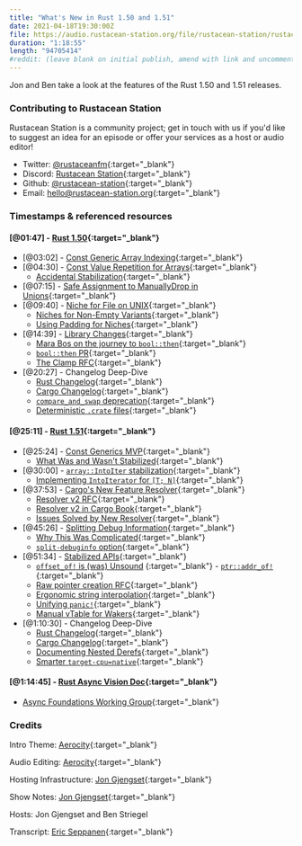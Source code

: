 ```yaml
---
title: "What's New in Rust 1.50 and 1.51"
date: 2021-04-18T19:30:00Z
file: https://audio.rustacean-station.org/file/rustacean-station/rustacean-station-e033-rust-1.50-1.51.mp3
duration: "1:18:55"
length: "94705414"
#reddit: (leave blank on initial publish, amend with link and uncomment this line after Reddit thread has been posted)
---
```


Jon and Ben take a look at the features of the Rust 1.50 and 1.51 releases.

<!--
The episode introduction goes here.
The first paragraph should ideally be short, and is used in various
places as a "short description" for the episode. Any subsequent
paragraphs show up as "expanded description".
-->

### Contributing to Rustacean Station

<!-- You can probably leave this as-is -->

Rustacean Station is a community project; get in touch with us if you'd like to suggest an idea for an episode or offer your services as a host or audio editor!

 - Twitter: [@rustaceanfm](https://twitter.com/rustaceanfm){:target="_blank"}
 - Discord: [Rustacean Station](https://discord.gg/cHc3Gyc){:target="_blank"}
 - Github: [@rustacean-station](https://github.com/rustacean-station/){:target="_blank"}
 - Email: [hello@rustacean-station.org](mailto:hello@rustacean-station.org){:target="_blank"}

### Timestamps & referenced resources

#### [@01:47] - [Rust 1.50](https://blog.rust-lang.org/2021/02/11/Rust-1.50.0.html){:target="_blank"}

 - [@03:02] - [Const Generic Array Indexing](https://blog.rust-lang.org/2021/02/11/Rust-1.50.0.html#const-generic-array-indexing){:target="_blank"}
 - [@04:30] - [Const Value Repetition for Arrays](https://blog.rust-lang.org/2021/02/11/Rust-1.50.0.html#const-value-repetition-for-arrays){:target="_blank"}
    - [Accidental Stabilization](https://github.com/rust-lang/rust/issues/49147#issuecomment-726796665){:target="_blank"}
 - [@07:15] - [Safe Assignment to ManuallyDrop in Unions](https://blog.rust-lang.org/2021/02/11/Rust-1.50.0.html#safe-assignments-to-manuallydropt-union-fields){:target="_blank"}
 - [@09:40] - [Niche for File on UNIX](https://blog.rust-lang.org/2021/02/11/Rust-1.50.0.html#a-niche-for-file-on-unix-platforms){:target="_blank"}
    - [Niches for Non-Empty Variants](https://github.com/rust-lang/rust/issues/46213){:target="_blank"}
    - [Using Padding for Niches](https://github.com/rust-lang/rust/issues/70230){:target="_blank"}
 - [@14:39] - [Library Changes](https://blog.rust-lang.org/2021/02/11/Rust-1.50.0.html#library-changes){:target="_blank"}
    - [Mara Bos on the journey to `bool::then`](https://twitter.com/m_ou_se/status/1359941126925537281){:target="_blank"}
    - [`bool::then` PR](https://github.com/rust-lang/rfcs/pull/2757){:target="_blank"}
    - [The Clamp RFC](https://rust-lang.github.io/rfcs/1961-clamp.html){:target="_blank"}
 - [@20:27] - Changelog Deep-Dive
    - [Rust Changelog](https://github.com/rust-lang/rust/blob/master/RELEASES.md#version-1500-2021-02-11){:target="_blank"}
    - [Cargo Changelog](https://github.com/rust-lang/cargo/blob/master/CHANGELOG.md#cargo-150-2021-02-11){:target="_blank"}
    - [`compare_and_swap` deprecation](https://github.com/rust-lang/rust/pull/79261){:target="_blank"}
    - [Deterministic `.crate` files](https://github.com/rust-lang/cargo/pull/8864){:target="_blank"}

#### [@25:11] - [Rust 1.51](https://blog.rust-lang.org/2021/03/25/Rust-1.51.0.html){:target="_blank"}

 - [@25:24] - [Const Generics MVP](https://blog.rust-lang.org/2021/03/25/Rust-1.51.0.html#const-generics-mvp){:target="_blank"}
    - [What Was and Wasn't Stabilized](https://blog.rust-lang.org/2021/02/26/const-generics-mvp-beta.html){:target="_blank"}
 - [@30:00] - [`array::IntoIter` stabilization](https://blog.rust-lang.org/2021/03/25/Rust-1.51.0.html#arrayintoiter-stabilisation){:target="_blank"}
    - [Implementing `IntoIterator` for `[T; N]`](https://github.com/rust-lang/rust/pull/65819){:target="_blank"}
 - [@37:53] - [Cargo's New Feature Resolver](https://blog.rust-lang.org/2021/03/25/Rust-1.51.0.html#cargos-new-feature-resolver){:target="_blank"}
    - [Resolver v2 RFC](https://rust-lang.github.io/rfcs/2957-cargo-features2.html){:target="_blank"}
    - [Resolver v2 in Cargo Book](https://doc.rust-lang.org/nightly/cargo/reference/features.html#feature-resolver-version-2){:target="_blank"}
    - [Issues Solved by New Resolver](https://github.com/rust-lang/cargo/pull/8997){:target="_blank"}
 - [@45:26] - [Splitting Debug Information](https://blog.rust-lang.org/2021/03/25/Rust-1.51.0.html#splitting-debug-information){:target="_blank"}
    - [Why This Was Complicated](https://github.com/rust-lang/rust/issues/79361){:target="_blank"}
    - [`split-debuginfo` option](https://doc.rust-lang.org/nightly/rustc/codegen-options/index.html#split-debuginfo){:target="_blank"}
 - [@51:34] - [Stabilized APIs](https://blog.rust-lang.org/2021/03/25/Rust-1.51.0.html#stabilized-apis){:target="_blank"}
    - [`offset_of!` is (was) Unsound](https://github.com/Gilnaa/memoffset/issues/24)
{:target="_blank"}    - [`ptr::addr_of!`](https://doc.rust-lang.org/stable/std/ptr/macro.addr_of.html){:target="_blank"}
    - [Raw pointer creation RFC](https://rust-lang.github.io/rfcs/2582-raw-reference-mir-operator.html){:target="_blank"}
    - [Ergonomic string interpolation](https://rust-lang.github.io/rfcs/2795-format-args-implicit-identifiers.html){:target="_blank"}
    - [Unifying `panic!`](https://rust-lang.github.io/rfcs/3007-panic-plan.html){:target="_blank"}
    - [Manual vTable for Wakers](https://doc.rust-lang.org/stable/std/task/struct.RawWakerVTable.html){:target="_blank"}
 - [@1:10:30] - Changelog Deep-Dive
    - [Rust Changelog](https://github.com/rust-lang/rust/blob/master/RELEASES.md#version-1510-2021-03-25){:target="_blank"}
    - [Cargo Changelog](https://github.com/rust-lang/cargo/blob/master/CHANGELOG.md#cargo-151-2021-03-25){:target="_blank"}
    - [Documenting Nested Derefs](https://github.com/rust-lang/rust/pull/80653){:target="_blank"}
    - [Smarter `target-cpu=native`](https://github.com/rust-lang/rust/pull/80749){:target="_blank"}

#### [@1:14:45] - [Rust Async Vision Doc](https://blog.rust-lang.org/2021/03/18/async-vision-doc.html){:target="_blank"}

 - [Async Foundations Working Group](https://rust-lang.github.io/wg-async-foundations/welcome.html){:target="_blank"}

### Credits

Intro Theme: [Aerocity](https://twitter.com/AerocityMusic){:target="_blank"}

Audio Editing: [Aerocity](https://twitter.com/AerocityMusic){:target="_blank"}

Hosting Infrastructure: [Jon Gjengset](https://twitter.com/jonhoo/){:target="_blank"}

Show Notes: [Jon Gjengset](https://twitter.com/jonhoo/){:target="_blank"}

Hosts: Jon Gjengset and Ben Striegel

Transcript: [Eric Seppanen](https://github.com/ericseppanen){:target="_blank"}
